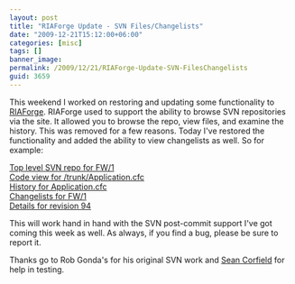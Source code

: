 ```yaml
---
layout: post
title: "RIAForge Update - SVN Files/Changelists"
date: "2009-12-21T15:12:00+06:00"
categories: [misc]
tags: []
banner_image: 
permalink: /2009/12/21/RIAForge-Update-SVN-FilesChangelists
guid: 3659
---
```


This weekend I worked on restoring and updating some functionality to <a href="http://www.riaforge.org">RIAForge</a>. RIAForge used to support the ability to browse SVN repositories via the site. It allowed you to browse the repo, view files, and examine the history. This was removed for a few reasons. Today I've restored the functionality and added the ability to view changelists as well. So for example:

<a href="http://fw1.riaforge.org/index.cfm?event=page.svnbrowse">Top level SVN repo for FW/1</a><br/>
<a href="http://fw1.riaforge.org/index.cfm?event=page.svnview&path=/trunk&file=Application.cfc">Code view for /trunk/Application.cfc</a><br/>
<a href="http://fw1.riaforge.org/index.cfm?event=page.svnhistory&file=Application.cfc&path=/trunk">History for Application.cfc</a><br/>
<a href="http://fw1.riaforge.org/index.cfm?event=page.svnchangelists">Changelists for FW/1</a><br/>
<a href="http://fw1.riaforge.org/index.cfm?event=page.svnchangelist&revision=94">Details for revision 94</a><br/>

This will work hand in hand with the SVN post-commit support I've got coming this week as well. As always, if you find a bug, please be sure to report it. 

Thanks go to Rob Gonda's for his original SVN work and <a href="http://www.corfield.org">Sean Corfield</a> for help in testing.